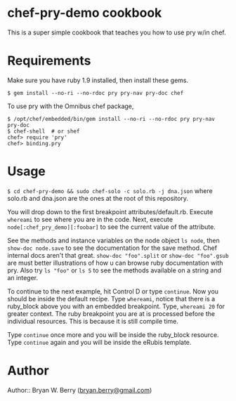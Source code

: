 # chef-pry-demo cookbook

This is a super simple cookbook that teaches you how to use pry w/in
chef.

# Requirements

Make sure you have ruby 1.9 installed, then install these gems.

```
$ gem install --no-ri --no-rdoc pry pry-nav pry-doc chef
```

To use pry with the Omnibus chef package, 
```
$ /opt/chef/embedded/bin/gem install --no-ri --no-rdoc pry pry-nav pry-doc
$ chef-shell  # or shef
chef> require 'pry'
chef> binding.pry
```

# Usage

`$ cd chef-pry-demo && sudo chef-solo -c solo.rb -j dna.json` where solo.rb and dna.json are the ones at the
root of this repository.

You will drop down to the first breakpoint attributes/default.rb. Execute `whereami` 
to see where you are in the code. Next, execute `node[:chef_pry_demo][:foobar]` to see 
the current value of the attribute.

See the methods and instance variables on the node object `ls node`, then `show-doc node.save` 
to see the documentation for the save method. Chef internal docs aren't that great. `show-doc "foo".split` or 
`show-doc "foo".gsub` are must better illustrations of how u can browse ruby documentation
with pry. Also try `ls "foo"` or `ls 5` to see the methods available on a string and an integer.

To continue to the next example, hit Control D or type `continue`. Now you should be inside the default recipe.
Type `whereami`, notice that there is a ruby_block above you with an embedded breakpoint. Type, `whereami 20` 
for greater context. The ruby breakpoint you are at is processed before the individual resources. This is because
it is still compile time.

Type `continue` once more and you will be inside the ruby_block resource. Type `continue` again and you will be 
inside the eRubis template.

# Author

Author:: Bryan W. Berry (<bryan.berry@gmail.com>)
